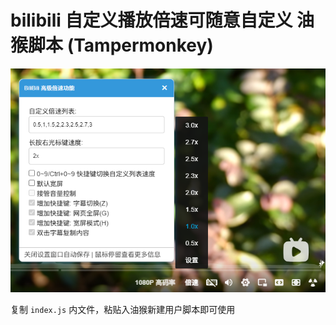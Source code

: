 # bilibili 自定义播放倍速可随意自定义 油猴脚本 (Tampermonkey)

![xin-01_00.png](showimg.png)

复制 `index.js` 内文件，粘贴入油猴新建用户脚本即可使用
